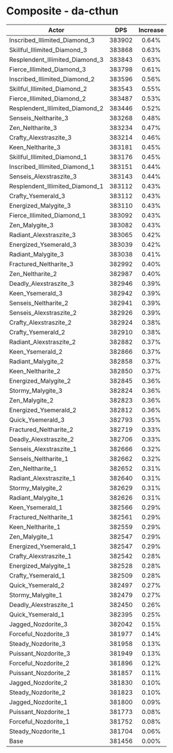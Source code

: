 # Composite - da-cthun
| Actor | DPS | Increase |
|---|:---:|:---:|
|Inscribed_Illimited_Diamond_3|383902|0.64%|
|Skillful_Illimited_Diamond_3|383868|0.63%|
|Resplendent_Illimited_Diamond_3|383843|0.63%|
|Fierce_Illimited_Diamond_3|383798|0.61%|
|Inscribed_Illimited_Diamond_2|383596|0.56%|
|Skillful_Illimited_Diamond_2|383543|0.55%|
|Fierce_Illimited_Diamond_2|383487|0.53%|
|Resplendent_Illimited_Diamond_2|383446|0.52%|
|Senseis_Neltharite_3|383268|0.48%|
|Zen_Neltharite_3|383234|0.47%|
|Crafty_Alexstraszite_3|383214|0.46%|
|Keen_Neltharite_3|383181|0.45%|
|Skillful_Illimited_Diamond_1|383176|0.45%|
|Inscribed_Illimited_Diamond_1|383151|0.44%|
|Senseis_Alexstraszite_3|383143|0.44%|
|Resplendent_Illimited_Diamond_1|383112|0.43%|
|Crafty_Ysemerald_3|383112|0.43%|
|Energized_Malygite_3|383110|0.43%|
|Fierce_Illimited_Diamond_1|383092|0.43%|
|Zen_Malygite_3|383082|0.43%|
|Radiant_Alexstraszite_3|383065|0.42%|
|Energized_Ysemerald_3|383039|0.42%|
|Radiant_Malygite_3|383038|0.41%|
|Fractured_Neltharite_3|382992|0.40%|
|Zen_Neltharite_2|382987|0.40%|
|Deadly_Alexstraszite_3|382946|0.39%|
|Keen_Ysemerald_3|382942|0.39%|
|Senseis_Neltharite_2|382941|0.39%|
|Senseis_Alexstraszite_2|382926|0.39%|
|Crafty_Alexstraszite_2|382924|0.38%|
|Crafty_Ysemerald_2|382910|0.38%|
|Radiant_Alexstraszite_2|382882|0.37%|
|Keen_Ysemerald_2|382866|0.37%|
|Radiant_Malygite_2|382858|0.37%|
|Keen_Neltharite_2|382850|0.37%|
|Energized_Malygite_2|382845|0.36%|
|Stormy_Malygite_3|382824|0.36%|
|Zen_Malygite_2|382823|0.36%|
|Energized_Ysemerald_2|382812|0.36%|
|Quick_Ysemerald_3|382793|0.35%|
|Fractured_Neltharite_2|382719|0.33%|
|Deadly_Alexstraszite_2|382706|0.33%|
|Senseis_Alexstraszite_1|382666|0.32%|
|Senseis_Neltharite_1|382662|0.32%|
|Zen_Neltharite_1|382652|0.31%|
|Radiant_Alexstraszite_1|382640|0.31%|
|Stormy_Malygite_2|382629|0.31%|
|Radiant_Malygite_1|382626|0.31%|
|Keen_Ysemerald_1|382566|0.29%|
|Fractured_Neltharite_1|382561|0.29%|
|Keen_Neltharite_1|382559|0.29%|
|Zen_Malygite_1|382547|0.29%|
|Energized_Ysemerald_1|382547|0.29%|
|Crafty_Alexstraszite_1|382542|0.28%|
|Energized_Malygite_1|382528|0.28%|
|Crafty_Ysemerald_1|382509|0.28%|
|Quick_Ysemerald_2|382497|0.27%|
|Stormy_Malygite_1|382479|0.27%|
|Deadly_Alexstraszite_1|382450|0.26%|
|Quick_Ysemerald_1|382395|0.25%|
|Jagged_Nozdorite_3|382042|0.15%|
|Forceful_Nozdorite_3|381977|0.14%|
|Steady_Nozdorite_3|381958|0.13%|
|Puissant_Nozdorite_3|381949|0.13%|
|Forceful_Nozdorite_2|381896|0.12%|
|Puissant_Nozdorite_2|381857|0.11%|
|Jagged_Nozdorite_2|381830|0.10%|
|Steady_Nozdorite_2|381823|0.10%|
|Jagged_Nozdorite_1|381800|0.09%|
|Puissant_Nozdorite_1|381773|0.08%|
|Forceful_Nozdorite_1|381752|0.08%|
|Steady_Nozdorite_1|381704|0.06%|
|Base|381456|0.00%|

